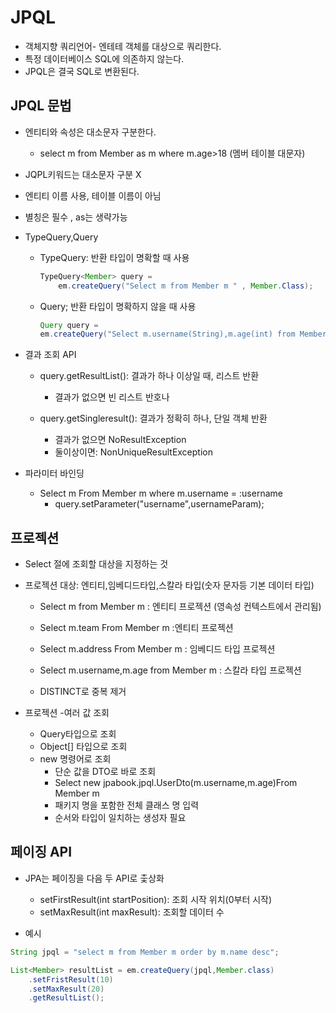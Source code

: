 # JPQL

- 객체지향 쿼리언어- 엔테테 객체를 대상으로 쿼리한다.
- 특정 데이터베이스 SQL에 의존하지 않는다.
- JPQL은 결국 SQL로 변환된다.



## JPQL 문법

- 엔티티와 속성은 대소문자 구분한다.
    - select m from Member as m where m.age>18 (멤버 테이블 대문자)
- JQPL키워드는 대소문자 구분 X
- 엔티티 이름 사용, 테이블 이름이 아님
- 별칭은 필수 , as는 생략가능

-  TypeQuery,Query
    - TypeQuery: 반환 타입이 명확할 때 사용
        ```java
        TypeQuery<Member> query = 
            em.createQuery("Select m from Member m " , Member.Class);
        ```
    - Query; 반환 타입이 명확하지 않을 때 사용
        ```java
        Query query = 
        em.createQuery("Select m.username(String),m.age(int) from Member m");
        ```

- 결과 조회 API
    - query.getResultList(): 결과가 하나 이상일 때, 리스트 반환
        - 결과가 없으면 빈 리스트 반호나
    
    - query.getSingleresult(): 결과가 정확히 하나, 단일 객체 반환
        - 결과가 없으면 NoResultException
        - 둘이상이면: NonUniqueResultException

- 파라미터 바인딩 
    - Select m From Member m where m.username = :username
        - query.setParameter("username",usernameParam);

## 프로젝션
- Select 절에 조회할 대상을 지정하는 것

- 프로젝션 대상: 엔티티,임베디드타입,스칼라 타입(숫자 문자등 기본 데이터 타입)
    
    - Select m from Member m : 엔티티 프로젝션 (영속성 컨텍스트에서 관리됨)
    - Select m.team From Member m :엔티티 프로젝션

    - Select m.address From Member m : 임베디드 타입 프로젝션

    - Select m.username,m.age from Member m : 스칼라 타입 프로젝션 
    - DISTINCT로 중복 제거


- 프로젝션 -여러 값 조회
    - Query타입으로 조회
    - Object[] 타입으로 조회
    - new 명령어로 조회
        - 단순 값을 DTO로 바로 조회
        - Select new jpabook.jpql.UserDto(m.username,m.age)From Member m 
        - 패키지 명을 포함한 전체 클래스 명 입력
        - 순서와 타입이 일치하는 생성자 필요

## 페이징 API

- JPA는 페이징을 다음 두 API로 춫상화
    - setFirstResult(int startPosition): 조회 시작 위치(0부터 시작)
    - setMaxResult(int maxResult): 조회할 데이터 수

- 예시
```java
String jpql = "select m from Member m order by m.name desc";

List<Member> resultList = em.createQuery(jpql,Member.class)
    .setFristResult(10)
    .setMaxResult(20)
    .getResultList();

```

